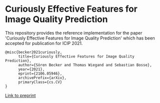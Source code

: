 # Curiously Effective Features for Image Quality Prediction

This repository provides the reference implementation for the paper 'Curiously Effective Features for Image Quality Prediction' which has been accepted for publication for ICIP 2021. 

```
@misc{becker2021curiously,
      title={Curiously Effective Features for Image Quality Prediction}, 
      author={Sören Becker and Thomas Wiegand and Sebastian Bosse},
      year={2021},
      eprint={2106.05946},
      archivePrefix={arXiv},
      primaryClass={cs.CV}
}
```
[Link to preprint](https://arxiv.org/abs/2106.05946)


